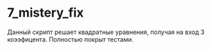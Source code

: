 # 7_mistery_fix

Данный скрипт решает квадратные уравнения, получая на вход 3 коээфицента.
Полностью покрыт тестами. 